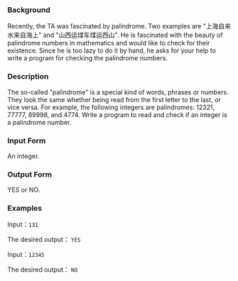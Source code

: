 ### Background

Recently, the TA was fascinated by palindrome. Two examples are "上海自来水来自海上" and "山西运煤车煤运西山". He is fascinated with the beauty of palindrome numbers in mathematics and would like to check for their existence. Since he is too lazy to do it by hand, he asks for your help to write a program for checking the palindrome numbers.

### Description

The so-called "palindrome" is a special kind of words, phrases or numbers. They look the same whether being read from the first letter to the last, or vice versa. For example, the following integers are palindromes: 12321, 77777, 89998, and 4774. Write a program to read and check if an integer is a palindrome number.

### Input Form

An integer.

### Output Form

YES or NO.

### Examples

Input：`131` 

The desired output： `YES`

Input：`12345` 

The desired output： `NO`